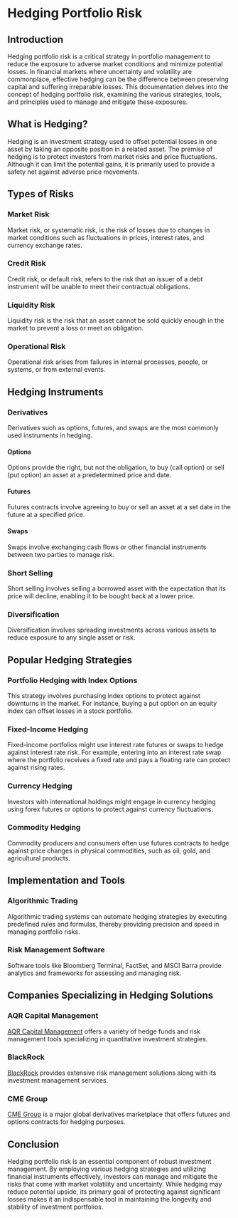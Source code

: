 # Hedging Portfolio Risk

## Introduction
Hedging portfolio risk is a critical strategy in portfolio management to reduce the exposure to adverse market conditions and minimize potential losses. In financial markets where uncertainty and volatility are commonplace, effective hedging can be the difference between preserving capital and suffering irreparable losses. This documentation delves into the concept of hedging portfolio risk, examining the various strategies, tools, and principles used to manage and mitigate these exposures.

## What is Hedging?
Hedging is an investment strategy used to offset potential losses in one asset by taking an opposite position in a related asset. The premise of hedging is to protect investors from market risks and price fluctuations. Although it can limit the potential gains, it is primarily used to provide a safety net against adverse price movements.

## Types of Risks
### Market Risk
Market risk, or systematic risk, is the risk of losses due to changes in market conditions such as fluctuations in prices, interest rates, and currency exchange rates.

### Credit Risk
Credit risk, or default risk, refers to the risk that an issuer of a debt instrument will be unable to meet their contractual obligations.

### Liquidity Risk
Liquidity risk is the risk that an asset cannot be sold quickly enough in the market to prevent a loss or meet an obligation.

### Operational Risk
Operational risk arises from failures in internal processes, people, or systems, or from external events.

## Hedging Instruments
### Derivatives
Derivatives such as options, futures, and swaps are the most commonly used instruments in hedging.

#### Options
Options provide the right, but not the obligation, to buy (call option) or sell (put option) an asset at a predetermined price and date.

#### Futures
Futures contracts involve agreeing to buy or sell an asset at a set date in the future at a specified price.

#### Swaps
Swaps involve exchanging cash flows or other financial instruments between two parties to manage risk.

### Short Selling
Short selling involves selling a borrowed asset with the expectation that its price will decline, enabling it to be bought back at a lower price.

### Diversification
Diversification involves spreading investments across various assets to reduce exposure to any single asset or risk.

## Popular Hedging Strategies
### Portfolio Hedging with Index Options
This strategy involves purchasing index options to protect against downturns in the market. For instance, buying a put option on an equity index can offset losses in a stock portfolio.

### Fixed-Income Hedging
Fixed-income portfolios might use interest rate futures or swaps to hedge against interest rate risk. For example, entering into an interest rate swap where the portfolio receives a fixed rate and pays a floating rate can protect against rising rates.

### Currency Hedging
Investors with international holdings might engage in currency hedging using forex futures or options to protect against currency fluctuations.

### Commodity Hedging
Commodity producers and consumers often use futures contracts to hedge against price changes in physical commodities, such as oil, gold, and agricultural products.

## Implementation and Tools
### Algorithmic Trading
Algorithmic trading systems can automate hedging strategies by executing predefined rules and formulas, thereby providing precision and speed in managing portfolio risks.

### Risk Management Software
Software tools like Bloomberg Terminal, FactSet, and MSCI Barra provide analytics and frameworks for assessing and managing risk.

## Companies Specializing in Hedging Solutions
### AQR Capital Management
[AQR Capital Management](https://www.aqr.com/) offers a variety of hedge funds and risk management tools specializing in quantitative investment strategies.

### BlackRock
[BlackRock](https://www.blackrock.com/) provides extensive risk management solutions along with its investment management services.

### CME Group
[CME Group](https://www.cmegroup.com/) is a major global derivatives marketplace that offers futures and options contracts for hedging purposes.

## Conclusion
Hedging portfolio risk is an essential component of robust investment management. By employing various hedging strategies and utilizing financial instruments effectively, investors can manage and mitigate the risks that come with market volatility and uncertainty. While hedging may reduce potential upside, its primary goal of protecting against significant losses makes it an indispensable tool in maintaining the longevity and stability of investment portfolios.
